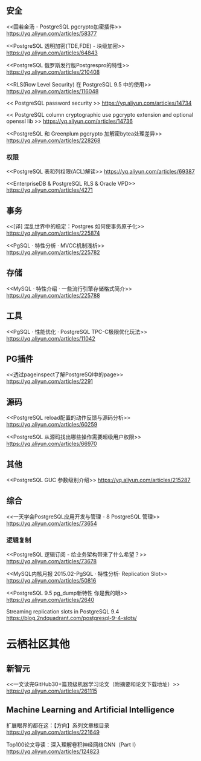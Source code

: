 

## 安全

<<固若金汤 - PostgreSQL pgcrypto加密插件>>
https://yq.aliyun.com/articles/58377

<<PostgreSQL 透明加密(TDE,FDE) - 块级加密>>
https://yq.aliyun.com/articles/64843

<<PostgreSQL 俄罗斯发行版Postgrespro的特性>>
https://yq.aliyun.com/articles/210408

<<RLS(Row Level Security) 在 PostgreSQL 9.5 中的使用>>
https://yq.aliyun.com/articles/116048

<< PostgreSQL password security >>
https://yq.aliyun.com/articles/14734
  
<< PostgreSQL column cryptographic use pgcrypto extension and optional openssl lib >>
https://yq.aliyun.com/articles/14736
  
<<PostgreSQL 和 Greenplum pgcrypto 加解密bytea处理差异>>
https://yq.aliyun.com/articles/228268

### 权限

<<PostgreSQL 表和列权限(ACL)解读>>
https://yq.aliyun.com/articles/69387

<<EnterpriseDB & PostgreSQL RLS & Oracle VPD>>
https://yq.aliyun.com/articles/4271

## 事务

<<[译] 混乱世界中的稳定：Postgres 如何使事务原子化>>
https://yq.aliyun.com/articles/225874

<<PgSQL · 特性分析 · MVCC机制浅析>>
https://yq.aliyun.com/articles/225782

## 存储

<<MySQL · 特性介绍 · 一些流行引擎存储格式简介>>
https://yq.aliyun.com/articles/225788

## 工具

<<PgSQL · 性能优化 · PostgreSQL TPC-C极限优化玩法>>
https://yq.aliyun.com/articles/11042

## PG插件

<<透过pageinspect了解PostgreSQl中的page>>
https://yq.aliyun.com/articles/2291

## 源码

<<PostgreSQL reload配置的动作反馈与源码分析>>
https://yq.aliyun.com/articles/60259

<<PostgreSQL 从源码找出哪些操作需要超级用户权限>>
https://yq.aliyun.com/articles/66970

## 其他

<<PostgreSQL GUC 参数级别介绍>>
https://yq.aliyun.com/articles/215287

## 综合

<<一天学会PostgreSQL应用开发与管理 - 8 PostgreSQL 管理>>
https://yq.aliyun.com/articles/73654

### 逻辑复制

<<PostgreSQL 逻辑订阅 - 给业务架构带来了什么希望？>>
https://yq.aliyun.com/articles/73678

<<MySQL内核月报 2015.02-PgSQL · 特性分析· Replication Slot>>
https://yq.aliyun.com/articles/50816

<<PostgreSQL 9.5 pg_dump新特性 你是我的眼>>
https://yq.aliyun.com/articles/2640

Streaming replication slots in PostgreSQL 9.4
https://blog.2ndquadrant.com/postgresql-9-4-slots/

# 云栖社区其他

## 新智元

<<一文读完GitHub30+篇顶级机器学习论文（附摘要和论文下载地址）>>
https://yq.aliyun.com/articles/261115

## Machine Learning and Artificial Intelligence

扩展眼界的都在这：【方向】系列文章根目录
https://yq.aliyun.com/articles/221649

Top100论文导读：深入理解卷积神经网络CNN（Part Ⅰ）
https://yq.aliyun.com/articles/124823
